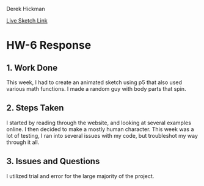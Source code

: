 Derek Hickman

[Live Sketch Link](https://esquirethesquire.github.io/Creative-Coding-/HW-6/)

# HW-6 Response
## 1. Work Done
This week, I had to create an animated sketch using p5 that also used various math functions. I made a random guy with body parts that spin.
## 2. Steps Taken
I started by reading through the website, and looking at several examples online. I then decided to make a mostly human character.
This week was a lot of testing, I ran into several issues with my code, but troubleshot my way through it all.
## 3. Issues and Questions
I utilized trial and error for the large majority of the project.
